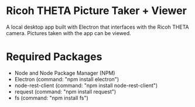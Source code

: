 # Ricoh THETA Picture Taker + Viewer
A local desktop app built with Electron that interfaces with the Ricoh THETA camera. Pictures taken with the app can be viewed. 

# Required Packages 
- Node and Node Package Manager (NPM)
- Electron (command: "npm install electron") 
- node-rest-client (command: "npm install node-rest-client")
- request (command: "npm install request")
- fs (command: "npm install fs")
